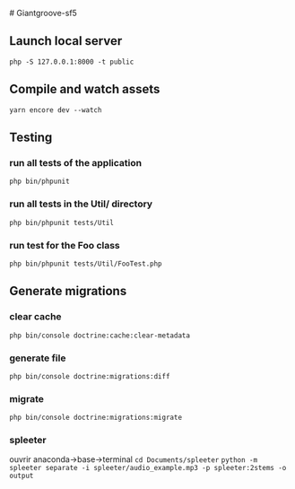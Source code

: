#   G i a n t g r o o v e - s f 5 
 
## Launch local server
`php -S 127.0.0.1:8000 -t public`

## Compile and watch assets
`yarn encore dev --watch`

## Testing
### run all tests of the application
`php bin/phpunit`
### run all tests in the Util/ directory
`php bin/phpunit tests/Util`
### run test for the Foo class
`php bin/phpunit tests/Util/FooTest.php`

## Generate migrations
### clear cache
`php bin/console doctrine:cache:clear-metadata`
### generate file
`php bin/console doctrine:migrations:diff`
### migrate
`php bin/console doctrine:migrations:migrate`

### spleeter
ouvrir anaconda->base->terminal
`cd Documents/spleeter`
`python -m spleeter separate -i spleeter/audio_example.mp3 -p spleeter:2stems -o output`